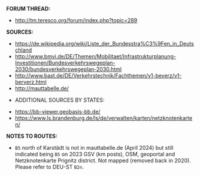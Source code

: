 ﻿**FORUM THREAD:**
- http://tm.teresco.org/forum/index.php?topic=289


**SOURCES:**
- https://de.wikipedia.org/wiki/Liste_der_Bundesstra%C3%9Fen_in_Deutschland
- http://www.bmvi.de/DE/Themen/Mobilitaet/Infrastrukturplanung-Investitionen/Bundesverkehrswegeplan-2030/bundesverkehrswegeplan-2030.html
- http://www.bast.de/DE/Verkehrstechnik/Fachthemen/v1-beverz/v1-berverz.html
- http://mauttabelle.de/


* ADDITIONAL SOURCES BY STATES:
- https://bb-viewer.geobasis-bb.de/
- https://www.ls.brandenburg.de/ls/de/verwalten/karten/netzknotenkarten/


**NOTES TO ROUTES:**
- `B5` north of Karstädt is not in mauttabelle.de (April 2024) but still indicated being `B5` on 2023 GSV (km posts), OSM, geoportal and Netzknotenkarte Prignitz district. Not mapped (removed back in 2020). Please refer to DEU-ST `B2n`.
